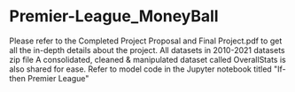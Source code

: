 # Premier-League_MoneyBall
Please refer to the Completed Project Proposal and Final Project.pdf to get all the in-depth details about the project.
All datasets in 2010-2021 datasets zip file
A consolidated, cleaned & manipulated dataset called OverallStats is also shared for ease.
Refer to model code in the Jupyter notebook titled "If-then Premier League"
